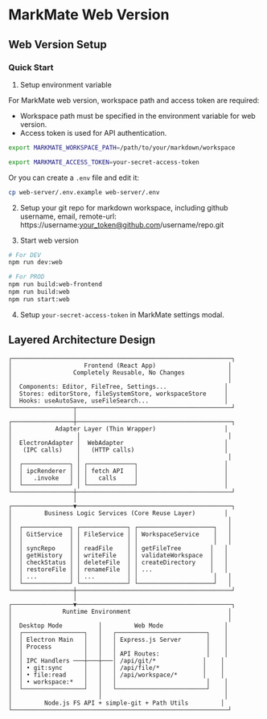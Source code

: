 # MarkMate Web Version

## Web Version Setup

### Quick Start

1. Setup environment variable

For MarkMate web version, workspace path and access token are required:
* Workspace path must be specified in the environment variable for web version.
* Access token is used for API authentication.

```bash
export MARKMATE_WORKSPACE_PATH=/path/to/your/markdown/workspace

export MARKMATE_ACCESS_TOKEN=your-secret-access-token
```

Or you can create a `.env` file and edit it:

```bash
cp web-server/.env.example web-server/.env
```

2. Setup your git repo for markdown workspace, including github username, email, remote-url:
https://username:your_token@github.com/username/repo.git

3. Start web version

```bash
# For DEV
npm run dev:web

# For PROD
npm run build:web-frontend
npm run build:web
npm run start:web
```

4. Setup `your-secret-access-token` in MarkMate settings modal.

## Layered Architecture Design

```
┌─────────────────────────────────────────────────────────────┐
│                    Frontend (React App)                    │
│                 Completely Reusable, No Changes            │
│                                                            │
│  Components: Editor, FileTree, Settings...                │
│  Stores: editorStore, fileSystemStore, workspaceStore     │
│  Hooks: useAutoSave, useFileSearch...                     │
└─────────────────┬───────────────────────────────────────────┘
                  │
┌─────────────────┼───────────────────────────────────────────┐
│            Adapter Layer (Thin Wrapper)                   │
│                  │                                         │
│  ElectronAdapter │  WebAdapter                            │
│   (IPC calls)    │   (HTTP calls)                         │
│                  │                                         │
│  ┌─────────────┐ │ ┌─────────────┐                        │
│  │ ipcRenderer │ │ │ fetch API   │                        │
│  │   .invoke   │ │ │   calls     │                        │
│  └─────────────┘ │ └─────────────┘                        │
└─────────────────┼───────────────────────────────────────────┘
                  │
┌─────────────────▼───────────────────────────────────────────┐
│         Business Logic Services (Core Reuse Layer)        │
│                                                            │
│  ┌─────────────┐ ┌─────────────┐ ┌─────────────────────┐   │
│  │ GitService  │ │ FileService │ │ WorkspaceService    │   │
│  │             │ │             │ │                     │   │
│  │ syncRepo    │ │ readFile    │ │ getFileTree        │   │
│  │ getHistory  │ │ writeFile   │ │ validateWorkspace  │   │
│  │ checkStatus │ │ deleteFile  │ │ createDirectory    │   │
│  │ restoreFile │ │ renameFile  │ │ ...                │   │
│  │ ...         │ │ ...         │ │                     │   │
│  └─────────────┘ └─────────────┘ └─────────────────────┘   │
└─────────────────┼───────────────────────────────────────────┘
                  │
┌─────────────────▼───────────────────────────────────────────┐
│              Runtime Environment                           │
│                                                            │
│  Desktop Mode          │         Web Mode                 │
│  ┌─────────────────┐   │   ┌─────────────────────────┐    │
│  │ Electron Main   │   │   │ Express.js Server       │    │
│  │ Process         │   │   │                         │    │
│  │                 │   │   │ API Routes:             │    │
│  │ IPC Handlers ───┼───┼───│ /api/git/*             │    │
│  │ • git:sync      │   │   │ /api/file/*            │    │
│  │ • file:read     │   │   │ /api/workspace/*       │    │
│  │ • workspace:*   │   │   │                         │    │
│  └─────────────────┘   │   └─────────────────────────┘    │
│                        │                                  │
│         Node.js FS API + simple-git + Path Utils         │
└────────────────────────────────────────────────────────────┘
```